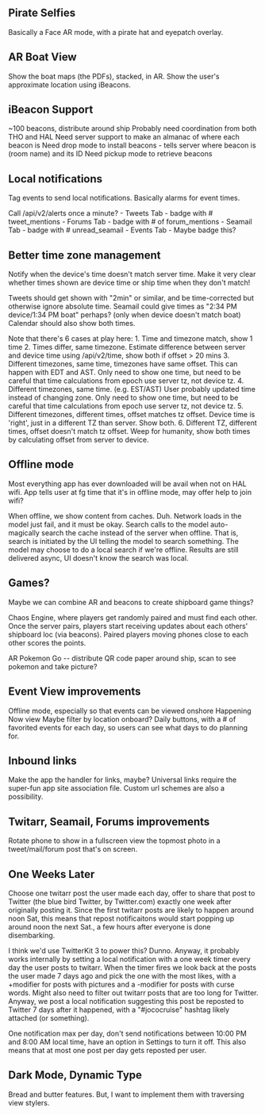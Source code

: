 ## Pirate Selfies
Basically a Face AR mode, with a pirate hat and eyepatch overlay.

## AR Boat View
Show the boat maps (the PDFs), stacked, in AR.
Show the user's approximate location using iBeacons.

## iBeacon Support
~100 beacons, distribute around ship
Probably need coordination from both THO and HAL 
Need server support to make an almanac of where each beacon is
Need drop mode to install beacons - tells server where beacon is (room name) and its ID
Need pickup mode to retrieve beacons

## Local notifications
Tag events to send local notifications. Basically alarms for event times.

Call /api/v2/alerts once a minute? 
	- Tweets Tab - badge with # tweet_mentions
	- Forums Tab - badge with # of forum_mentions
	- Seamail Tab - badge with # unread_seamail
	- Events Tab - Maybe badge this?
	 

## Better time zone management
Notify when the device's time doesn't match server time.
Make it very clear whether times shown are device time or ship time when they don't match!

Tweets should get shown with "2min" or similar, and be time-corrected but otherwise ignore absolute time.
Seamail could give times as "2:34 PM device/1:34 PM boat" perhaps? (only when device doesn't match boat)
Calendar should also show both times.

Note that there's 6 cases at play here:
	1. Time and timezone match, show 1 time
	2. Times differ, same timezone. Estimate difference between server and device time using /api/v2/time, show both if offset > 20 mins
	3. Different timezones, same time, timezones have same offset. This can happen with EDT and AST. Only need to show one time,
		but need to be careful that time calculations from epoch use server tz, not device tz.
	4. Different timezones, same time. (e.g. EST/AST) User probably updated time instead of changing zone. Only need to show one time,
		but need to be careful that time calculations from epoch use server tz, not device tz.
	5. Different timezones, different times, offset matches tz offset. Device time is 'right', just in a different TZ than server. Show both.
	6. Different TZ, different times, offset doesn't match tz offset. Weep for humanity, show both times by calculating offset from server
		to device. 

## Offline mode
Most everything app has ever downloaded will be avail when not on HAL wifi.
App tells user at fg time that it's in offline mode, may offer help to join wifi?

When offline, we show content from caches. Duh. Network loads in the model just fail, and it must be okay.
Search calls to the model auto-magically search the cache instead of the server when offline.
That is, search is initiated by the UI telling the model to search something. The model may choose to do a local search if we're offline.
Results are still delivered async, UI doesn't know the search was local.

## Games?
Maybe we can combine AR and beacons to create shipboard game things?

Chaos Engine, where players get randomly paired and must find each other. Once the server pairs, players start receiving updates
about each others' shipboard loc (via beacons). Paired players moving phones close to each other scores the points.

AR Pokemon Go -- distribute QR code paper around ship, scan to see pokemon and take picture?

## Event View improvements
Offline mode, especially so that events can be viewed onshore
Happening Now view
Maybe filter by location onboard?
Daily buttons, with a # of favorited events for each day, so users can see what days to do planning for.

## Inbound links
Make the app the handler for links, maybe? Universal links require the super-fun app site association file.
Custom url schemes are also a possibility.

## Twitarr, Seamail, Forums improvements
Rotate phone to show in a fullscreen view the topmost photo in a tweet/mail/forum post that's on screen.

## One Weeks Later
Choose one twitarr post the user made each day, offer to share that post to Twitter (the blue bird Twitter, by Twitter.com)
exactly one week after originally posting it. Since the first twitarr posts are likely to happen around noon Sat, this means that repost
notificaitons would start popping up around noon the next Sat., a few hours after everyone is done disembarking.

I think we'd use TwitterKit 3 to power this? Dunno. Anyway, it probably works internally by setting a local notification with a one week
timer every day the user posts to twitarr. When the timer fires we look back at the posts the user made 7 days ago and pick the one with
the most likes, with a +modifier for posts with pictures and a -modifier for posts with curse words. Might also need to filter out twitarr 
posts that are too long for Twitter. Anyway, we post a local notification suggesting this post be reposted to Twitter 7 days after it happened, 
with a "#jococruise" hashtag likely attached (or something).

One notification max per day, don't send notifications between 10:00 PM and 8:00 AM local time, have an option in Settings to turn it off.
This also means that at most one post per day gets reposted per user.

## Dark Mode, Dynamic Type

Bread and butter features. But, I want to implement them with traversing view stylers. 
